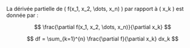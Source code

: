 La dérivée partielle de \( f(x_1, x_2, \dots, x_n) \) par rapport à \( x_k \) est donnée par :

$$
\frac{\partial f(x_1, x_2, \dots, x_n)}{\partial x_k}
$$


$$
df = \sum_{k=1}^{n} \frac{\partial f}{\partial x_k} dx_k
$$

